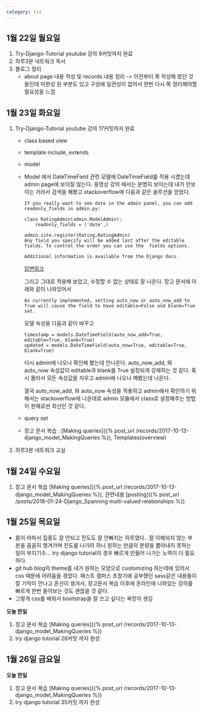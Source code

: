 ```yaml
---
category: tis
---
```

## 1월 22일 월요일

1. Try-Django-Tutorial youtube 강의 9커밋까지 완료
2. 하루3분 네트워크 독서
3. 블로그 정리
   - about page 내용 작성 및 records 내용 정리
     -> 이전부터 쭉 작성해 왔던 것들인데 미완성 된 부분도 있고 구성에 일관성이 없어서 한번 다시 쭉 정리해야할 필요성을 느낌




## 1월 23일 화요일

1. Try-Django-Tutorial youtube 강의 17커밋까지 완료

   * class based view

   * template include, extends

   * model

   * Model 에서 DateTimeField 관련
     모델에 DateTimeField를 적용 시켰는데 admin page에 보이질 않는다. 동영상 강의 에서는 분명히 보이는데 내가 안보이는 거라서 검색을 해봤고 stackoverflow에 다음과 같은 솔루션을 얻었다.

     ```
     If you really want to see date in the admin panel, you can add readonly_fields in admin.py:

     class RatingAdmin(admin.ModelAdmin):
         readonly_fields = ('date',)

     admin.site.register(Rating,RatingAdmin)
     Any field you specify will be added last after the editable fields. To control the order you can use the  fields options.

     Additional information is available from the Django docs.
     ```

     [답변링크](https://stackoverflow.com/questions/6386172/datetimefield-doesnt-show-in-admin-system)

     그리고 그대로 적용해 보았고, 수정할 수 없는 상태로 잘 나온다.
     장고 문서에 아래와 같이 나와있어서

     ```
     As currently implemented, setting auto_now or auto_now_add to True will cause the field to have editable=False and blank=True set.
     ```

     모델 속성을 다음과 같이 바꾸고

     ```
     timestamp = models.DateTimeField(auto_now_add=True, editable=True, blank=True)
     updated = models.DateTimeField(auto_now=True, editable=True, blank=True)
     ```

     다시 admin에 나오나 확인해 봤는데 안나온다.
     auto_now_add, 와 auto_now 속성값이 editable과 blank를 True 설정되게 강제하는 것 같다.
     혹시 몰라서 모든 속성값을 지우고 admin에 나오나 해봤는데 나온다.

     결국 auto_now_add, 와 auto_now 속성을 적용하고 admin에서 확인하기 위해서는 stackoverflow에 나온데로 admin 모듈에서 class로 설정해주는 방법이 현재로썬 최선인 것 같다.

   * query set

   * 장고 문서 복습 : [Making queries]({% post_url /records/2017-10-13-django_model_MakingQueries %}), Templates(overview)

2. 하루3분 네트워크 교실




##  1월 24일 수요일

1. 장고 문서 복습 [Making queries]({% post_url /records/2017-10-13-django_model_MakingQueries %}), 관련내용 [posting]({% post_url /posts/2018-01-24-Django_Spanning multi-valued relationships %})




## 1월 25일 목요일

* 몸이 아파서 집중도 잘 안되고 진도도 잘 안빠지는 하루였다..
  잘 이해되지 않는 부분을 꼼꼼히 챙겨가며 진도를 나가려 하니 원하는 만큼의 분량을 뽑아내지 못하는 일이 부지기수... try django tutorial의 경우 빠르게 만들어 나가는 노력이 더 필요하다.
* git hub blog의 theme를 내가 원하는 모양으로 customizing 하는데에 있어서 css 때문에 어려움을 겪었다. 패스트 캠퍼스 초창기에 공부했던 sass같은 내용들이 잘 기억이 안나고 혼선이 생겨서, 장고문서 복습 이후에 온라인에 나와있는 강의를 빠르게 한번 들어보는 것도 괜찮을 것 같다.
* 그렇게 css를 배워서 bootstrap을 잘 쓰고 싶다는 욕망이 생김

**오늘 한일**

1. 장고 문서 복습 [Making queries]({% post_url /records/2017-10-13-django_model_MakingQueries %})
2. try django tutorial 26커밋 까지 완성


## 1월 26일 금요일

**오늘 한일**

1. 장고 문서 복습 [Making queries]({% post_url /records/2017-10-13-django_model_MakingQueries %})
2. try django tutorial 35커밋 까지 완성
